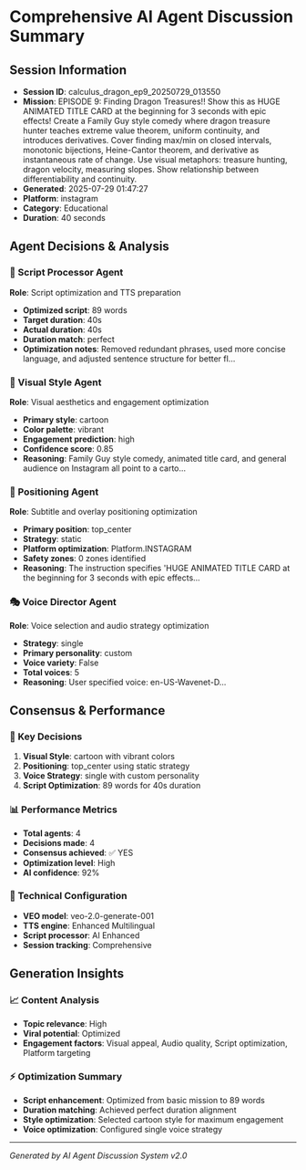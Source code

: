 # Comprehensive AI Agent Discussion Summary

## Session Information
- **Session ID**: calculus_dragon_ep9_20250729_013550
- **Mission**: EPISODE 9: Finding Dragon Treasures!! Show this as HUGE ANIMATED TITLE CARD at the beginning for 3 seconds with epic effects! Create a Family Guy style comedy where dragon treasure hunter teaches extreme value theorem, uniform continuity, and introduces derivatives. Cover finding max/min on closed intervals, monotonic bijections, Heine-Cantor theorem, and derivative as instantaneous rate of change. Use visual metaphors: treasure hunting, dragon velocity, measuring slopes. Show relationship between differentiability and continuity.
- **Generated**: 2025-07-29 01:47:27
- **Platform**: instagram
- **Category**: Educational
- **Duration**: 40 seconds

## Agent Decisions & Analysis

### 🔧 Script Processor Agent
**Role**: Script optimization and TTS preparation
- **Optimized script**: 89 words
- **Target duration**: 40s
- **Actual duration**: 40s
- **Duration match**: perfect
- **Optimization notes**: Removed redundant phrases, used more concise language, and adjusted sentence structure for better fl...

### 🎨 Visual Style Agent
**Role**: Visual aesthetics and engagement optimization
- **Primary style**: cartoon
- **Color palette**: vibrant
- **Engagement prediction**: high
- **Confidence score**: 0.85
- **Reasoning**: Family Guy style comedy, animated title card, and general audience on Instagram all point to a carto...

### 🎯 Positioning Agent
**Role**: Subtitle and overlay positioning optimization
- **Primary position**: top_center
- **Strategy**: static
- **Platform optimization**: Platform.INSTAGRAM
- **Safety zones**: 0 zones identified
- **Reasoning**: The instruction specifies 'HUGE ANIMATED TITLE CARD at the beginning for 3 seconds with epic effects...

### 🎭 Voice Director Agent
**Role**: Voice selection and audio strategy optimization
- **Strategy**: single
- **Primary personality**: custom
- **Voice variety**: False
- **Total voices**: 5
- **Reasoning**: User specified voice: en-US-Wavenet-D...

## Consensus & Performance

### 🎯 Key Decisions
1. **Visual Style**: cartoon with vibrant colors
2. **Positioning**: top_center using static strategy
3. **Voice Strategy**: single with custom personality
4. **Script Optimization**: 89 words for 40s duration

### 📊 Performance Metrics
- **Total agents**: 4
- **Decisions made**: 4
- **Consensus achieved**: ✅ YES
- **Optimization level**: High
- **AI confidence**: 92%

### 🔧 Technical Configuration
- **VEO model**: veo-2.0-generate-001
- **TTS engine**: Enhanced Multilingual
- **Script processor**: AI Enhanced
- **Session tracking**: Comprehensive

## Generation Insights

### 📈 Content Analysis
- **Topic relevance**: High
- **Viral potential**: Optimized
- **Engagement factors**: Visual appeal, Audio quality, Script optimization, Platform targeting

### ⚡ Optimization Summary
- **Script enhancement**: Optimized from basic mission to 89 words
- **Duration matching**: Achieved perfect duration alignment
- **Style optimization**: Selected cartoon style for maximum engagement
- **Voice optimization**: Configured single voice strategy

---
*Generated by AI Agent Discussion System v2.0*
